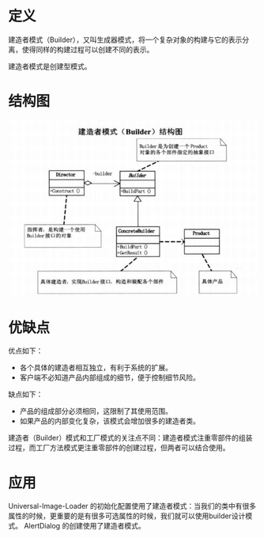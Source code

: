 # 定义

建造者模式（Builder），又叫生成器模式，将一个复杂对象的构建与它的表示分离，使得同样的构建过程可以创建不同的表示。

建造者模式是创建型模式。

# 结构图
![](Builder.png)

# 优缺点

优点如下：

- 各个具体的建造者相互独立，有利于系统的扩展。
- 客户端不必知道产品内部组成的细节，便于控制细节风险。

缺点如下：

- 产品的组成部分必须相同，这限制了其使用范围。
- 如果产品的内部变化复杂，该模式会增加很多的建造者类。

建造者（Builder）模式和工厂模式的关注点不同：建造者模式注重零部件的组装过程，而工厂方法模式更注重零部件的创建过程，但两者可以结合使用。

# 应用

Universal-Image-Loader 的初始化配置使用了建造者模式：当我们的类中有很多属性的时候，更重要的是有很多可选属性的时候，我们就可以使用builder设计模式。
AlertDialog 的创建使用了建造者模式。